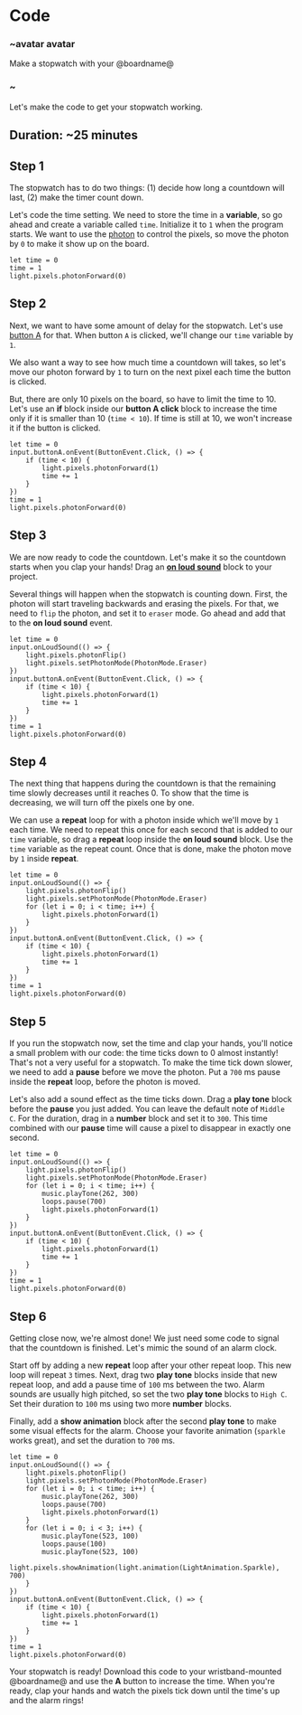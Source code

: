 # Code

### ~avatar avatar

Make a stopwatch with your @boardname@

### ~

Let's make the code to get your stopwatch working.

## Duration: ~25 minutes

## Step 1

The stopwatch has to do two things: (1) decide how long a countdown will last, (2) make the timer count down.

Let's code the time setting.
We need to store the time in a **variable**, so go ahead and create a variable called `time`. Initialize it to `1` when the program starts.
We want to use the [photon](https://makecode.adafruit.com/reference/light/photon-forward) to control the pixels, so move the photon by `0` to make it show up on the board.

```blocks
let time = 0
time = 1
light.pixels.photonForward(0)
```

## Step 2

Next, we want to have some amount of delay for the stopwatch. Let's use [button A](https://makecode.adafruit.com/reference/input/button/on-event) for that.
When button `A` is clicked, we'll change our `time` variable by `1`.

We also want a way to see how much time a countdown will takes, so let's move our photon forward by `1` to turn on the next pixel each time the button is clicked.

But, there are only 10 pixels on the board, so have to limit the time to 10.
Let's use an **if** block inside our **button A click** block to increase the time only if it is smaller
than 10 (`time < 10`). If time is still at 10, we won't increase it if the button is clicked.

```blocks
let time = 0
input.buttonA.onEvent(ButtonEvent.Click, () => {
    if (time < 10) {
        light.pixels.photonForward(1)
        time += 1
    }
})
time = 1
light.pixels.photonForward(0)
```

## Step 3

We are now ready to code the countdown. Let's make it so the countdown starts when you clap your hands!
Drag an [**on loud sound**](https://makecode.adafruit.com/reference/input/on-loud-sound) block to your project.

Several things will happen when the stopwatch is counting down. First, the photon will start traveling backwards and erasing the pixels.
For that, we need to `flip` the photon, and set it to `eraser` mode. Go ahead and add that to the **on loud sound** event.

```blocks
let time = 0
input.onLoudSound(() => {
    light.pixels.photonFlip()
    light.pixels.setPhotonMode(PhotonMode.Eraser)
})
input.buttonA.onEvent(ButtonEvent.Click, () => {
    if (time < 10) {
        light.pixels.photonForward(1)
        time += 1
    }
})
time = 1
light.pixels.photonForward(0)
```

## Step 4

The next thing that happens during the countdown is that the remaining time slowly decreases until it reaches 0.
To show that the time is decreasing, we will turn off the pixels one by one.

We can use a **repeat** loop for with a photon inside which we'll move by `1` each time.
We need to repeat this once for each second that is added to our `time` variable, so drag a **repeat** loop inside the **on loud sound** block. Use the `time` variable as the repeat count. Once that is done, make the photon move by `1` inside **repeat**.

```blocks
let time = 0
input.onLoudSound(() => {
    light.pixels.photonFlip()
    light.pixels.setPhotonMode(PhotonMode.Eraser)
    for (let i = 0; i < time; i++) {
        light.pixels.photonForward(1)
    }
})
input.buttonA.onEvent(ButtonEvent.Click, () => {
    if (time < 10) {
        light.pixels.photonForward(1)
        time += 1
    }
})
time = 1
light.pixels.photonForward(0)
```

## Step 5

If you run the stopwatch now, set the time and clap your hands, you'll notice a small problem with our code: the time ticks down to 0 almost instantly!
That's not a very useful for a stopwatch. To make the time tick down slower, we need to add a **pause** before we move the photon.
Put a `700` ms pause inside the **repeat** loop, before the photon is moved.

Let's also add a sound effect as the time ticks down. Drag a **play tone** block before the **pause** you just added.
You can leave the default note of `Middle C`. For the duration, drag in a **number** block and set it to `300`. This time combined with our **pause** time will cause a pixel to disappear in exactly one second.

```blocks
let time = 0
input.onLoudSound(() => {
    light.pixels.photonFlip()
    light.pixels.setPhotonMode(PhotonMode.Eraser)
    for (let i = 0; i < time; i++) {
        music.playTone(262, 300)
        loops.pause(700)
        light.pixels.photonForward(1)
    }
})
input.buttonA.onEvent(ButtonEvent.Click, () => {
    if (time < 10) {
        light.pixels.photonForward(1)
        time += 1
    }
})
time = 1
light.pixels.photonForward(0)
```

## Step 6

Getting close now, we're almost done! We just need some code to signal that the countdown is finished.
Let's mimic the sound of an alarm clock.

Start off by adding a new **repeat** loop after your other repeat loop.
This new loop will repeat `3` times.
Next, drag two **play tone** blocks inside that new repeat loop, and add a pause time of `100` ms between the two.
Alarm sounds are usually high pitched, so set the two **play tone** blocks to `High C`. Set their duration to `100` ms using two more **number** blocks.

Finally, add a **show animation** block after the second **play tone** to make some visual effects for the alarm.
Choose your favorite animation (`sparkle` works great), and set the duration to `700` ms.

```blocks
let time = 0
input.onLoudSound(() => {
    light.pixels.photonFlip()
    light.pixels.setPhotonMode(PhotonMode.Eraser)
    for (let i = 0; i < time; i++) {
        music.playTone(262, 300)
        loops.pause(700)
        light.pixels.photonForward(1)
    }
    for (let i = 0; i < 3; i++) {
        music.playTone(523, 100)
        loops.pause(100)
        music.playTone(523, 100)
        light.pixels.showAnimation(light.animation(LightAnimation.Sparkle), 700)
    }
})
input.buttonA.onEvent(ButtonEvent.Click, () => {
    if (time < 10) {
        light.pixels.photonForward(1)
        time += 1
    }
})
time = 1
light.pixels.photonForward(0)
```

Your stopwatch is ready! Download this code to your wristband-mounted @boardname@ and use the **A** button to increase the time.
When you're ready, clap your hands and watch the pixels tick down until the time's up and the alarm rings!